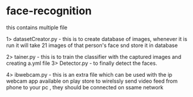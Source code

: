# face-recognition

this contains multiple file

1> datasetCreator.py - this is to create database of images, whenever it is run it will take 21 images of that person's 
  face snd store it in database
  
2> tainer.py - this is to train the classifier with the captured images and creating a.yml file
3> Detector.py - to finally detect the faces.

4> ibwebcam.py - this is an extra file which can be used with the ip webcam app available on play store to wirelssly send
 video feed from phone to your pc , they should be connected on ssame network
  

